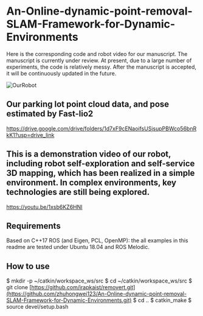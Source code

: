 # An-Online-dynamic-point-removal-SLAM-Framework-for-Dynamic-Environments
Here is the corresponding code and robot video for our manuscript. The manuscript is currently under review. At present, due to a large number of experiments, the code is relatively messy. After the manuscript is accepted, it will be continuously updated in the future.

![OurRobot](https://github.com/zhuhongwei123/An-Online-dynamic-point-removal-SLAM-Framework-for-Dynamic-Environments/blob/main/Robot_hardware.png)

## Our parking lot point cloud data, and pose estimated by Fast-lio2
https://drive.google.com/drive/folders/1d7xF9cENaoifsUSjsupPBWco56bnRkK1?usp=drive_link 

## This is a demonstration video of our robot, including robot self-exploration and self-service 3D mapping, which has been realized in a simple environment. In complex environments, key technologies are still being explored.
https://youtu.be/1xsb6KZ6HNI

## Requirements
Based on C++17
ROS (and Eigen, PCL, OpenMP): the all examples in this readme are tested under Ubuntu 18.04 and ROS Melodic.

## How to use
$ mkdir -p ~/catkin/workspace_ws/src
$ cd ~/catkin/workspace_ws/src
$ git clone [https://github.com/irapkaist/removert.git](https://github.com/zhuhongwei123/An-Online-dynamic-point-removal-SLAM-Framework-for-Dynamic-Environments.git)
$ cd ..
$ catkin_make
$ source devel/setup.bash
